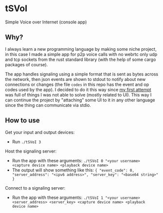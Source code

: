 # tSVoI
Simple Voice over Internet (console app)

## Why?
I always learn a new programming language by making some niche project, in this case I made a simple app for p2p voice calls with no webrtc only udp and tcp sockets from the rust standard library (with the help of some cargo packages of course).

The app handles signaling using a simple format that is sent as bytes across the network, then json events are shown to stdout to notify about new connections or changes (the file ```codes``` in this repo has the event and op codes used by the app). I decided to do it this way since [my first attempt](https://github.com/l1g4v/Savi) was full of things I was not able to solve (mostly related to UI). This way I can continue the project by "attaching" some UI to it in any other language since the thing can communicate via stdio.

## How to use
Get your input and output devices:
- Run ```./tSVoI 3```

Host the signaling server:
- Run the app with these arguments: ```./tSVoI 0 "<your username> <capture device name> <playback device name>```
- The output will show something like this: ```{ "event_code": 0, "server_address": "<ipv6 address>", "server_key": "<base64 string>" }```

Connect to a signaling server:
- Run the app with these arguments: ```./tSVoI 1 "<your username> <server_address> <server_key> <capture device name> <playback device name>```